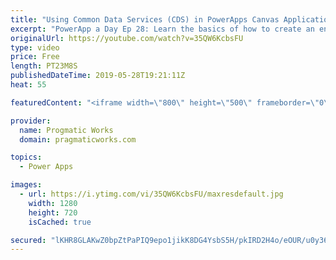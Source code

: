 ```yaml
---
title: "Using Common Data Services (CDS) in PowerApps Canvas Applications Tutorial"
excerpt: "PowerApp a Day Ep 28: Learn the basics of how to create an entity in Common Data Services (CDS) and then how to consume the entity in a PowerApps canvas application.  Building a model-driven application: https://youtu.be/3yN0-qBL8nA  PowerApps Training: http://www.pragmaticworks.com We're Passionate"
originalUrl: https://youtube.com/watch?v=35QW6KcbsFU
type: video
price: Free
length: PT23M8S
publishedDateTime: 2019-05-28T19:21:11Z
heat: 55

featuredContent: "<iframe width=\"800\" height=\"500\" frameborder=\"0\" src=\"https://www.youtube.com/embed/35QW6KcbsFU\" allow=\"accelerometer; autoplay; encrypted-media; gyroscope; picture-in-picture\" allowfullscreen></iframe>"

provider:
  name: Progmatic Works
  domain: pragmaticworks.com

topics:
  - Power Apps

images:
  - url: https://i.ytimg.com/vi/35QW6KcbsFU/maxresdefault.jpg
    width: 1280
    height: 720
    isCached: true

secured: "lKHR8GLAKwZ0bpZtPaPIQ9epo1jikK8DG4YsbS5H/pkIRD2H4o/eOUR/u0y363JG6csmH7DKoDZAjQqzvo18Va9MGgQOOc9xn/TLmn1W3mDq9ogJtmSKSI6I4pH9EDNVjJS0g1O+E+n1aGux12FDYYBZjKS/mOKoD9WQoJokkXoJ8qBZSfLPTvs4PNClN8KMjomcxHolR0PdcVMuwqxxm0D9r0hoiVyzxm3o+20ZUgHrkiNlZlDETCBl6Cqcg0hZeeqxYg6t3qneDSX0bBtaMqJijfR0hl13rsORKAGKmPcaYEYM6QCBogVqzYAXbtBooUS6M3wHer2n6x7agakLVq8ntyddPCX5lJZD+ONZe1hNFA+lMS12RqtTolxe0z5Suka4tuszDHUSjNOGOJmgMPc7c8bN71pUXI5BDSYu0Ow=;NCK605qqx3MO2akao6kIXA=="
---
```


